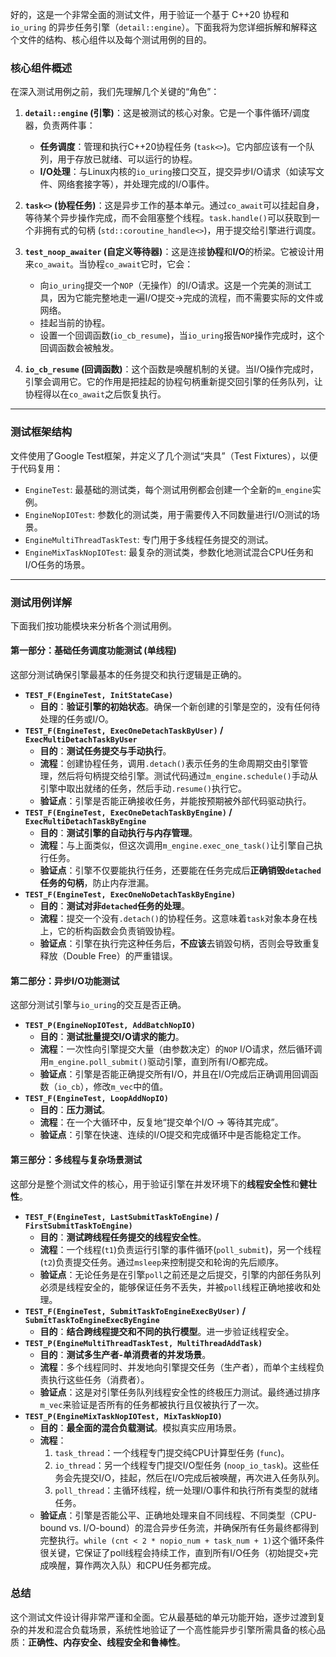好的，这是一个非常全面的测试文件，用于验证一个基于 C++20 协程和 `io_uring` 的异步任务引擎（`detail::engine`）。下面我将为您详细拆解和解释这个文件的结构、核心组件以及每个测试用例的目的。

### 核心组件概述

在深入测试用例之前，我们先理解几个关键的“角色”：

1.  **`detail::engine` (引擎)**：这是被测试的核心对象。它是一个事件循环/调度器，负责两件事：
    * **任务调度**：管理和执行C++20协程任务 (`task<>`)。它内部应该有一个队列，用于存放已就绪、可以运行的协程。
    * **I/O处理**：与Linux内核的`io_uring`接口交互，提交异步I/O请求（如读写文件、网络套接字等），并处理完成的I/O事件。

2.  **`task<>` (协程任务)**：这是异步工作的基本单元。通过`co_await`可以挂起自身，等待某个异步操作完成，而不会阻塞整个线程。`task.handle()`可以获取到一个非拥有式的句柄 (`std::coroutine_handle<>`)，用于提交给引擎进行调度。

3.  **`test_noop_awaiter` (自定义等待器)**：这是连接**协程**和**I/O**的桥梁。它被设计用来`co_await`。当协程`co_await`它时，它会：
    * 向`io_uring`提交一个`NOP`（无操作）的I/O请求。这是一个完美的测试工具，因为它能完整地走一遍I/O提交->完成的流程，而不需要实际的文件或网络。
    * 挂起当前的协程。
    * 设置一个回调函数(`io_cb_resume`)，当`io_uring`报告`NOP`操作完成时，这个回调函数会被触发。

4.  **`io_cb_resume` (回调函数)**：这个函数是唤醒机制的关键。当I/O操作完成时，引擎会调用它。它的作用是把挂起的协程句柄重新提交回引擎的任务队列，让协程得以在`co_await`之后恢复执行。



---

### 测试框架结构

文件使用了Google Test框架，并定义了几个测试“夹具”（Test Fixtures），以便于代码复用：

* `EngineTest`: 最基础的测试类，每个测试用例都会创建一个全新的`m_engine`实例。
* `EngineNopIOTest`: 参数化的测试类，用于需要传入不同数量进行I/O测试的场景。
* `EngineMultiThreadTaskTest`: 专门用于多线程任务提交的测试。
* `EngineMixTaskNopIOTest`: 最复杂的测试类，参数化地测试混合CPU任务和I/O任务的场景。

---

### 测试用例详解

下面我们按功能模块来分析各个测试用例。

#### **第一部分：基础任务调度功能测试 (单线程)**

这部分测试确保引擎最基本的任务提交和执行逻辑是正确的。

* **`TEST_F(EngineTest, InitStateCase)`**
    * **目的**：**验证引擎的初始状态**。确保一个新创建的引擎是空的，没有任何待处理的任务或I/O。
* **`TEST_F(EngineTest, ExecOneDetachTaskByUser)` / `ExecMultiDetachTaskByUser`**
    * **目的**：**测试任务提交与手动执行**。
    * **流程**：创建协程任务，调用`.detach()`表示任务的生命周期交由引擎管理，然后将句柄提交给引擎。测试代码通过`m_engine.schedule()`手动从引擎中取出就绪的任务，然后手动`.resume()`执行它。
    * **验证点**：引擎是否能正确接收任务，并能按预期被外部代码驱动执行。
* **`TEST_F(EngineTest, ExecOneDetachTaskByEngine)` / `ExecMultiDetachTaskByEngine`**
    * **目的**：**测试引擎的自动执行与内存管理**。
    * **流程**：与上面类似，但这次调用`m_engine.exec_one_task()`让引擎自己执行任务。
    * **验证点**：引擎不仅要能执行任务，还要能在任务完成后**正确销毁`detached`任务的句柄**，防止内存泄漏。
* **`TEST_F(EngineTest, ExecOneNoDetachTaskByEngine)`**
    * **目的**：**测试对非`detached`任务的处理**。
    * **流程**：提交一个没有`.detach()`的协程任务。这意味着`task`对象本身在栈上，它的析构函数会负责销毁协程。
    * **验证点**：引擎在执行完这种任务后，**不应该**去销毀句柄，否则会导致重复释放（Double Free）的严重错误。

#### **第二部分：异步I/O功能测试**

这部分测试引擎与`io_uring`的交互是否正确。

* **`TEST_P(EngineNopIOTest, AddBatchNopIO)`**
    * **目的**：**测试批量提交I/O请求的能力**。
    * **流程**：一次性向引擎提交大量（由参数决定）的`NOP` I/O请求，然后循环调用`m_engine.poll_submit()`驱动引擎，直到所有I/O都完成。
    * **验证点**：引擎是否能正确提交所有I/O，并且在I/O完成后正确调用回调函数（`io_cb`），修改`m_vec`中的值。
* **`TEST_F(EngineTest, LoopAddNopIO)`**
    * **目的**：**压力测试**。
    * **流程**：在一个大循环中，反复地“提交单个I/O -> 等待其完成”。
    * **验证点**：引擎在快速、连续的I/O提交和完成循环中是否能稳定工作。

#### **第三部分：多线程与复杂场景测试**

这部分是整个测试文件的核心，用于验证引擎在并发环境下的**线程安全性**和**健壮性**。

* **`TEST_F(EngineTest, LastSubmitTaskToEngine)` / `FirstSubmitTaskToEngine)`**
    * **目的**：**测试跨线程任务提交的线程安全性**。
    * **流程**：一个线程(`t1`)负责运行引擎的事件循环(`poll_submit`)，另一个线程(`t2`)负责提交任务。通过`msleep`来控制提交和轮询的先后顺序。
    * **验证点**：无论任务是在引擎`poll`之前还是之后提交，引擎的内部任务队列必须是线程安全的，能够保证任务不丢失，并被`poll`线程正确地接收和处理。
* **`TEST_F(EngineTest, SubmitTaskToEngineExecByUser)` / `SubmitTaskToEngineExecByEngine`**
    * **目的**：**结合跨线程提交和不同的执行模型**。进一步验证线程安全。
* **`TEST_P(EngineMultiThreadTaskTest, MultiThreadAddTask)`**
    * **目的**：**测试多生产者-单消费者的并发场景**。
    * **流程**：多个线程同时、并发地向引擎提交任务（生产者），而单个主线程负责执行这些任务（消费者）。
    * **验证点**：这是对引擎任务队列线程安全性的终极压力测试。最终通过排序`m_vec`来验证是否所有的任务都被执行且仅被执行了一次。
* **`TEST_P(EngineMixTaskNopIOTest, MixTaskNopIO)`**
    * **目的**：**最全面的混合负载测试**。模拟真实应用场景。
    * **流程**：
        1.  `task_thread`：一个线程专门提交纯CPU计算型任务 (`func`)。
        2.  `io_thread`：另一个线程专门提交I/O型任务 (`noop_io_task`)。这些任务会先提交I/O，挂起，然后在I/O完成后被唤醒，再次进入任务队列。
        3.  `poll_thread`：主循环线程，统一处理I/O事件和执行所有类型的就绪任务。
    * **验证点**：引擎是否能公平、正确地处理来自不同线程、不同类型（CPU-bound vs. I/O-bound）的混合异步任务流，并确保所有任务最终都得到完整执行。`while (cnt < 2 * nopio_num + task_num + 1)`这个循环条件很关键，它保证了poll线程会持续工作，直到所有I/O任务（初始提交+完成唤醒，算作两次入队）和CPU任务都完成。

### 总结

这个测试文件设计得非常严谨和全面。它从最基础的单元功能开始，逐步过渡到复杂的并发和混合负载场景，系统性地验证了一个高性能异步引擎所需具备的核心品质：**正确性、内存安全、线程安全和鲁棒性**。